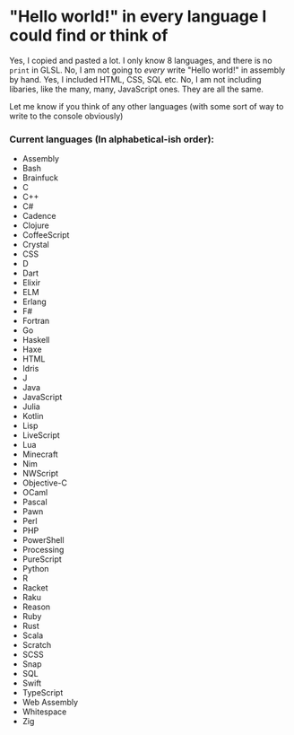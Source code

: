# "Hello world!" in every language I could find or think of

Yes, I copied and pasted a lot. I only know 8 languages, and there is no `print` in GLSL.
No, I am not going to *every* write "Hello world!" in assembly by hand.
Yes, I included HTML, CSS, SQL etc.
No, I am not including libaries, like the many, many, JavaScript ones. They are all the same.

Let me know if you think of any other languages (with some sort of way to write to the console obviously)

### Current languages (In alphabetical-ish order):
- Assembly
- Bash
- Brainfuck
- C
- C++
- C#
- Cadence
- Clojure
- CoffeeScript
- Crystal
- CSS
- D
- Dart
- Elixir
- ELM
- Erlang
- F#
- Fortran
- Go
- Haskell
- Haxe
- HTML
- Idris
- J
- Java
- JavaScript
- Julia
- Kotlin
- Lisp
- LiveScript
- Lua
- Minecraft
- Nim
- NWScript
- Objective-C
- OCaml
- Pascal
- Pawn
- Perl
- PHP
- PowerShell
- Processing
- PureScript
- Python
- R
- Racket
- Raku
- Reason
- Ruby
- Rust
- Scala
- Scratch
- SCSS
- Snap
- SQL
- Swift
- TypeScript
- Web Assembly
- Whitespace
- Zig
